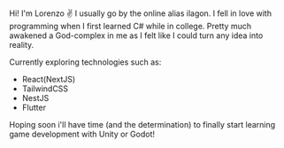 Hi! I'm Lorenzo ✌
I usually go by the online alias ilagon.
I fell in love with programming when I first learned C# while in college.
Pretty much awakened a God-complex in me as I felt like I could turn any idea into reality.

Currently exploring technologies such as:
- React(NextJS)
- TailwindCSS
- NestJS
- Flutter

Hoping soon i'll have time (and the determination) to finally start learning game development with Unity or Godot!

<!---
ilagon/ilagon is a ✨ special ✨ repository because its `README.md` (this file) appears on your GitHub profile.
You can click the Preview link to take a look at your changes.
--->
